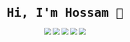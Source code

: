 
<h1 align="center" style="font-family: monospace;">Hi, I'm Hossam 👋</h1>
<p align="center">
    <a href="https://www.linkedin.com/in/hossam-ghallab"><img src="https://img.shields.io/badge/linkedin-%230177B5?style=flat&logo=linkedin&logoColor=white"/></a>
    <a href="https://www.youtube.com/c/HossamGhallab"><img src="https://img.shields.io/badge/youtube-%23FF0000?style=flat&logo=youtube&logoColor=white"/></a>
    <a href="https://twitter.com/hossam__ghallab"><img src="https://img.shields.io/badge/twitter-%231FA1F1?style=flat&logo=twitter&logoColor=white"/></a>
    <a href="https://www.instagram.com/hossam__ghallab"><img src="https://img.shields.io/badge/instagram-%23E4415F?style=flat&logo=instagram&logoColor=white"/></a>
    <a href="https://www.facebook.com/HosGhallab"><img src="https://img.shields.io/badge/facebook-%234267B2?style=flat&logo=facebook&logoColor=white"/></a>
  </p>
